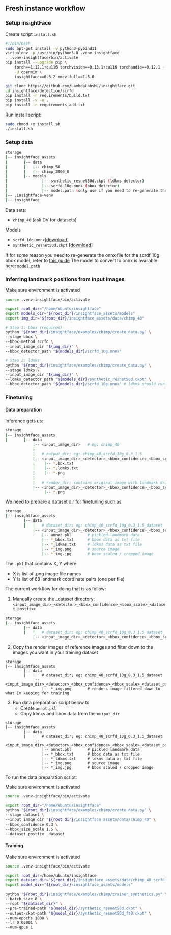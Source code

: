 ## Fresh instance workflow

### Setup insightFace

Create script `install.sh`

```bash
#!/bin/bash
sudo apt-get install -y python3-pybind11
virtualenv -p /usr/bin/python3.8 .venv-insightface
. .venv-insightface/bin/activate
pip install --upgrade pip \
    torch==1.12.1+cu116 torchvision==0.13.1+cu116 torchaudio==0.12.1 --extra-index-url https://download.pytorch.org/whl/cu116 \
    -U openmim \
    insightface==0.6.2 mmcv-full==1.5.0

git clone https://github.com/LambdaLabsML/insightface.git
cd insightface/detection/scrfd
pip install -r requirements/build.txt
pip install -v -e .
pip install -r requirements_add.txt
```

Run install script:

```bash
sudo chmod +x install.sh
./install.sh
```

### Setup data

```bash
storage
|-- insightface_assets
|		|-- data
|		|   |-- chimp_50
|		|   |-- chimp_2000_0
|		|-- models
|				|-- synthetic_resnet50d.ckpt (ldkms detector)
|               |-- scrfd_10g.onnx (bbox detector)
|               |-- model.path (only use if you need to re-generate the onnx file for some reason)
|-- .insightface-venv
|-- insightface
```

Data sets:
- `chimp_40` (ask DV for datasets)

Models
- `scrfd_10g.onnx`[[download](https://drive.google.com/file/d/1t4xd9tBTY4AQMSv2hXnaSwHAuZgwV2Ew/view?usp=sharing)]
- `synthetic_resnet50d.ckpt` [[download](https://www.notion.so/Streamlining-InsightFace-workflow-1125ab65c04849fbab1c5bc1ca64274f)]

If for some reason you need to re-generate the onnx file for the scrdf_10g bbox model, refer to [this guide](PrepareONNX.md)
The model to convert to onnx is available here: [`model.path`](https://onedrive.live.com/?authkey=%21AArBOLBe%5FaRpryg&id=4A83B6B633B029CC%215541&cid=4A83B6B633B029CC)


### Inferring landmark positions from input images

Make sure environment is activated

```bash
source .venv-insightface/bin/activate
```

```bash
export root_dir="/home/ubuntu/insightface"
export models_dir="${root_dir}/insightface_assets/models"
export img_dir="${root_dir}/insightface_assets/data/chimp_40"

# Step 1: bbox (required)
python "${root_dir}/insightface/examples/chimp/create_data.py" \
--stage bbox \
--bbox-method scrfd \
--input_image_dir "${img_dir}" \
--bbox_detector_path "${models_dir}/scrfd_10g.onnx"

# Step 2: ldmks
python "${root_dir}/insightface/examples/chimp/create_data.py" \
--stage ldmks \
--input_image_dir "${img_dir}" \
--ldmks_detector_path "${models_dir}/synthetic_resnet50d.ckpt" \
--bbox_detector_path "${models_dir}/scrfd_10g.onnx" # ldkms should run bbox detection automatically but it doesnt ?
```
### Finetuning

#### Data preparation

Inference gets us:
```bash
storage
|-- insightface_assets
|		|-- data
            |-- <input_image_dir>   # eg: chimp_40
            |
            |   # output_dir; eg: chimp_40_scrfd_10g_0.3_1.5
            |-- <input_image_dir>_<detector>_<bbox_confidence>_<bbox_scale> 
            |    |-- *.bbx.txt
            |    |-- *.ldmks.txt
            |    |-- *.png
            |
            |   # render_dir; contains original image with landmark drawn on them for preview
            |-- <input_image_dir>_<detector>_<bbox_confidence>_<bbox_scale>_render 
                 |-- *.png
``` 


We need to prepare a dataset dir for finetuning such as:

```bash
storage
|-- insightface_assets
        |-- data
        |   |   # dataset_dir; eg: chimp_40_scrfd_10g_0.3_1.5_dataset
            |-- <input_image_dir>_<detector>_<bbox_confidence>_<bbox_scale>_<dataset_postfix>
                |-- annot.pkl       # pickled landmark data
                |-- *_bbox.txt      # bbox data as txt file
                |-- *_ldkms.txt     # ldkms data as txt file
                |-- *_img.png       # source image
                |-- *_img.jpg       # bbox scaled / cropped image

```

The `.pkl` that contains X, Y where:
* X is list of .png image file names
* Y is list of 68 landmark coordinate pairs (one per file)

The current workflow for doing that is as follow:
1. Manually create the _dataset directory: `<input_image_dir>_<detector>_<bbox_confidence>_<bbox_scale>_<dataset_postfix>`
```bash
storage
|-- insightface_assets
        |-- data
        |   |   # dataset_dir; eg: chimp_40_scrfd_10g_0.3_1.5_dataset
            |-- <input_image_dir>_<detector>_<bbox_confidence>_<bbox_scale>_<dataset_postfix>
```

2. Copy the render images of reference images and filter down to the images you want in your training dataset

```
storage
|-- insightface_assets
        |-- data
        |   |   # dataset_dir; eg: chimp_40_scrfd_10g_0.3_1.5_dataset
            |-- <input_image_dir>_<detector>_<bbox_confidence>_<bbox_scale>_<dataset_postfix>
                |-- *_img.png       # renders image filtered down to what Im keeping for training
```


3. Run data preparation script below to
    * Create `annot.pkl`
    * Copy ldmks and bbox data from the `output_dir`

```
storage
|-- insightface_assets
        |-- data
        |   |   # dataset_dir; eg: chimp_40_scrfd_10g_0.3_1.5_dataset
            |-- <input_image_dir>_<detector>_<bbox_confidence>_<bbox_scale>_<dataset_postfix>
                |-- annot.pkl       # pickled landmark data
                |-- *_bbox.txt      # bbox data as txt file
                |-- *_ldkms.txt     # ldkms data as txt file
                |-- *_img.png       # source image
                |-- *_img.jpg       # bbox scaled / cropped image
```

To run the data preparation script:

Make sure environment is activated
```bash
source .venv-insightface/bin/activate
```

```bash
export root_dir="/home/ubuntu/insightface"
python "${root_dir}/insightface/examples/chimp/create_data.py" \
--stage dataset \
--input_image_dir "${root_dir}/insightface_assets/data/chimp_40" \
--bbox_confidence 0.3 \
--bbox_size_scale 1.5 \
--dataset_postfix _dataset
```


#### Training

Make sure environment is activated
```bash
source .venv-insightface/bin/activate
```

```bash
export root_dir=/home/ubuntu/insightface
export dataset_dir="${root_dir}/insightface_assets/data/chimp_40_scrfd_10g_0.3_1.5_dataset"
export model_dir="${root_dir}/insightface_assets/models"

python "${root_dir}/insightface/examples/chimp/trainer_synthetics.py" \
--batch_size 8 \
--root "${dataset_dir}" \
--pre-trained-path "${model_dir}/synthetic_resnet50d.ckpt" \
--output-ckpt-path "${model_dir}/synthetic_resnet50d_ft0.ckpt" \
--num-epochs 1000 \
--lr 0.00001 \
--num-gpus 1
```
